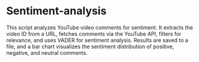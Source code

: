 # Sentiment-analysis
This script analyzes YouTube video comments for sentiment. It extracts the video ID from a URL, fetches comments via the YouTube API, filters for relevance, and uses VADER for sentiment analysis. Results are saved to a file, and a bar chart visualizes the sentiment distribution of positive, negative, and neutral comments.
